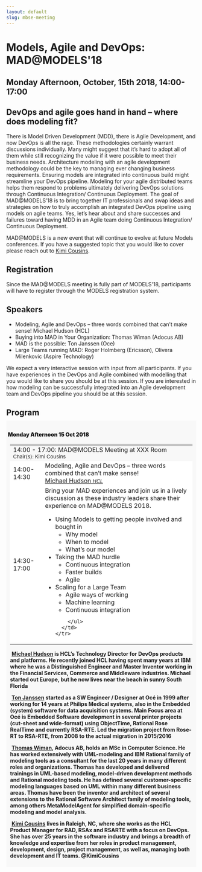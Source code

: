 ```yaml
---
layout: default
slug: mbse-meeting
---
```

<div class="row">
 <div class="col-md-14" markdown="1">

# Models, Agile and DevOps: MAD@MODELS'18
## Monday Afternoon, October, 15th 2018, 14:00-17:00
## DevOps and agile goes hand in hand – where does modeling fit?

There is Model Driven Development (MDD), there is Agile Development, and now DevOps is all the rage.  These methodologies certainly warrant discussions individually. Many might suggest that it’s hard to adopt all of them while still recognizing the value if it were possible to meet their business needs. Architecture modeling with an agile development methodology could be the key to managing ever changing business requirements.  Ensuring models are integrated into continuous build might streamline your DevOps pipeline. Modeling for your agile distributed teams helps them respond to problems ultimately delivering DevOps solutions through Continuous Integration/ Continuous Deployment.  The goal of MAD@MODELS’18 is to bring together IT professionals and swap ideas and strategies on how to truly accomplish an integrated DevOps pipeline using models on agile teams. Yes, let’s hear about and share successes and failures toward having MDD in an Agile team doing Continuous Integration/ Continuous Deployment.

MAD@MODELS is a new event that will continue to evolve at future Models conferences. If you have a suggested topic that you would like to cover please reach out to [Kimi Cousins](mailto:Kimi.Cousins@hcl.com).

## Registration

Since the MAD@MODELS meeting is fully part of MODELS'18, participants will have to register through the MODELS registration system.

## Speakers

* Modeling, Agile and DevOps – three words combined that can’t make sense! Michael Hudson (HCL)
* Buying into MAD in Your Organization: Thomas Wiman (Adocus AB)
* MAD is the possible: Ton Janssen (Oce)
* Large Teams running MAD: Roger Holmberg (Ericsson), Olivera Milenkovic (Aspire Technology)

We expect a very interactive session with input from all participants. If you have experiences in the DevOps and Agile combined with modelling that you would like to share you should be at this session. If you are interested in how modeling can be successfully integrated into an Agile development team and DevOps pipeline you should be at this session. 

## Program

<style type="text/css">

.day {

  font-weight: bold;
  background-color: #f8f8f8; 
  text-align: left;
  margin-top: -8px;
  margin-bottom: -2px;
  padding-top: 8px;
  padding-bottom: 8px;
  text-indent: 4px;

}

.session{

  padding-left: 10px;
  padding-right: 10px;


}

.table{
  border-width: thin;
}

.normalrow{
  font-weight: normal;
  background-color: white;
}

.affiliation{
  font-size: smaller;
  font-style: italic;
}

.day-lunch{
  text-align: center;
  font-weight: bold;
  background-color: #f8f8f8;
}

h4{
  font-weight: bolder;
}

</style>



<div class="day monday">

<h4> Monday Afternoon 15 Oct 2018</h4>

<!--  MAD Session afternoon1 -->
<div class="session mad">

<table class="table">
      
  <tbody>
    <tr>
      <td class="info" colspan="14">
        14:00 - 17:00: MAD@MODELS Meeting at XXX Room 
        <br>
        <small>Chair(s): Kimi Cousins</small>
      </td>
    </tr>
    <tr class="normalrow">
      <td class="col-md-1">14:00-14:30</td>
      <td>Modeling, Agile and DevOps – three words combined that can’t make sense!
          <br>
        <a href="https://www.linkedin.com/in/scarified/"> 
          <span class="name">Michael Hudson</span>
        </a>
        <a href="https://www.hcltech.com/products-and-platforms"> 
          <span class="affiliation">HCL</span>
        </a>
      </td>
    </tr>
    <tr class="normalrow">
      <td class="col-md-1">14:30-17:00</td>
      <td> Bring your MAD experiences and join us in a lively discussion as these industry leaders share their experience on MAD@MODELS 2018. 
        <ul>
          <li>Using Models to getting people involved and bought in
            <ul>
              <li>Why model</li>
              <li>When to model</li>
              <li>What’s our model</li>
            </ul>
          </li>
          <li>Taking the MAD hurdle 
            <ul>
              <li>Continuous integration</li>
              <li>Faster builds</li>
              <li>Agile</li>
            </ul>
          </li>
          <li>Scaling for a Large Team
            <ul>
              <li>Agile ways of working</li>
              <li>Machine learning</li>
              <li>Continuous integration</li>
            </ul>
          </li>

        </ul>
      </td>
    </tr>
   </tbody>

</table>
<p><a href="https://www.linkedin.com/in/scarified/">Michael Hudson</a> is HCL’s Technology Director for DevOps products and platforms. He recently joined HCL having spent many years at IBM where he was a Distinguished Engineer and Master Inventor working in the Financial Services, Commerce and Middleware industries. Michael started out Europe, but he now lives near the beach in sunny South Florida</p>
<p><a href="https://www.linkedin.com/in/ton-janssen-bb14892/">Ton Janssen</a> started as a SW Engineer / Designer at Océ in 1999 after working for 14 years at Philips Medical systems, also in the Embedded (system) software for data acquisition systems. Main Focus area at Océ is Embedded Software development in several printer projects (cut-sheet and wide-format) using ObjectTime, Rational Rose RealTime and currently RSA-RTE. Led the migration project from Rose-RT to RSA-RTE, from 2008 to the actual migration in 2015/2016</p>
<p><a href="https://www.linkedin.com/in/thomas-wiman-9ab397/">Thomas Wiman</a>, Adocus AB, holds an MSc in Computer Science. He has worked extensively with UML-modeling and IBM Rational family of modeling tools as a consultant for the last 20 years in many different roles and organizations. Thomas has developed and delivered trainings in UML-based modeling, model-driven development methods and Rational modeling tools. He has defined several customer-specific modeling languages based on UML within many different business areas. Thomas have been the inventor and architect of several extensions to the Rational Software Architect family of modeling tools, among others MetaModelAgent for simplified domain-specific modeling and model analysis.</p>
<p><a href="https://www.linkedin.com/in/kimicousins/">Kimi Cousins</a> lives in Raleigh, NC, where she works as the HCL Product Manager for RAD, RSAx and RSARTE with a focus on DevOps. She has over 25 years in the software industry and brings a breadth of knowledge and expertise from her roles in product management, development, design, project management, as well as, managing both development and IT teams. @KimiCousins</p>
</div>


</div> <!-- end of Monday -->

</div>
</div>
